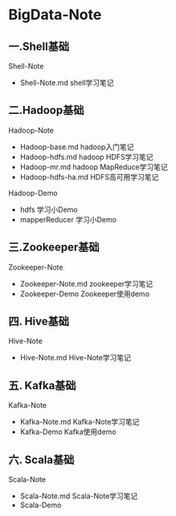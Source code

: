 # BigData-Note

## 一.Shell基础

Shell-Note
- Shell-Note.md       shell学习笔记

## 二.Hadoop基础

Hadoop-Note
- Hadoop-base.md      hadoop入门笔记
- Hadoop-hdfs.md      hadoop HDFS学习笔记
- Hadoop-mr.md        hadoop MapReduce学习笔记
- Hadoop-hdfs-ha.md   HDFS高可用学习笔记

Hadoop-Demo
- hdfs            学习小Demo
- mapperReducer   学习小Demo   

## 三.Zookeeper基础

Zookeeper-Note
- Zookeeper-Note.md   zookeeper学习笔记
- Zookeeper-Demo    Zookeeper使用demo

## 四. Hive基础

Hive-Note
- Hive-Note.md    Hive-Note学习笔记

## 五. Kafka基础

Kafka-Note
- Kafka-Note.md   Kafka-Note学习笔记
- Kafka-Demo    Kafka使用demo

## 六. Scala基础

Scala-Note
- Scala-Note.md   Scala-Note学习笔记
- Scala-Demo    